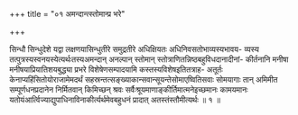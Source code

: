 +++
title = "०१ अमन्दान्त्स्तोमान्प्र भरे"

+++

सिन्धौ सिन्धुदेशे यद्वा लक्षणयासिन्धुतीरे समुद्रतीरे अधिक्षियतः अधिनिवसतोभाव्यस्यभावय- व्यस्य तत्पुत्रस्यस्वनयस्येत्यर्थःतस्यअमन्दान् अनल्पान् स्तोमान् स्तोत्राणितन्निष्ठबहुविधदानादीनां- कीर्तनानि मनीषा मनीषयाप्रियातिशयबुद्ध्या प्रभरे विशेषेणसम्पादयामि कस्तस्यविशेषइतितत्राह- अतूर्तः केनाप्यहिंसितोयोराजामेमदर्थं सहस्रन्तत्सङ्ख्याकान्सवान्सूयन्तेसोमाएष्वितिसवाः सोमयागाः तान् अमिमीत सम्पूर्णधनप्रदानेन निर्मितवान् किमिच्छन् श्रवः सर्वैःश्रूयमाणाङ्कीर्तिमात्मनेइच्छमानः कामयमानः यतोयंआर्त्विज्याद्युपाधिनाविनाकीर्त्यर्थमेवबहुधनं प्रादात् अतस्तंस्तौमीत्यर्थः ॥ १ ॥